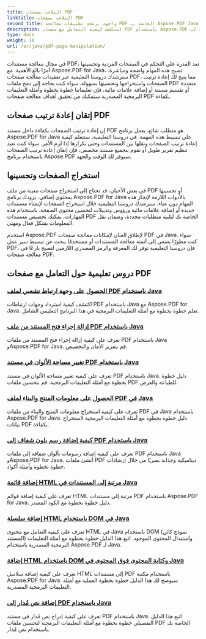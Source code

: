 ```yaml
---
title: التلاعب بصفحات PDF
linktitle: التلاعب بصفحات PDF
second_title: واجهة برمجة تطبيقات معالجة PDF الخاصة بـ Aspose.PDF Java
description: استكشف كيفية التعامل مع صفحات PDF باستخدام Aspose.PDF لـ Java. تعلم كيفية إعادة ترتيب صفحات PDF واستخراجها وتحسينها بسهولة.
type: docs
weight: 16
url: /ar/java/pdf-page-manipulation/
---
```


في مجال معالجة مستندات PDF، تعد القدرة على التحكم في الصفحات الفردية وتحسينها أمرًا بالغ الأهمية. مع Aspose.PDF for Java، تصبح هذه المهام واضحة ومباشرة. سترشدك دروسنا التعليمية عبر تعقيدات معالجة صفحات PDF، مما يتيح لك إعادة ترتيب الصفحات واستخراجها وتحسينها بسهولة. سواء كنت بحاجة إلى دمج ملفات PDF متعددة أو تقسيم مستند أو إضافة علامات مائية، فإن تعليماتنا خطوة بخطوة وأمثلة التعليمات البرمجية المصدرية ستمكنك من تحقيق أهداف معالجة صفحات PDF بكفاءة.

## إتقان إعادة ترتيب صفحات PDF

إن إعادة ترتيب الصفحات بكفاءة داخل مستند PDF هو متطلب شائع. يعمل برنامج Aspose.PDF for Java على تبسيط هذه المهمة. في دروسنا التعليمية، ستتعلم كيفية إعادة ترتيب الصفحات ونقلها بين المستندات وحتى تكرارها إذا لزم الأمر. سواء كنت تعيد تنظيم تقرير طويل أو تقوم بتجميع مستند مخصص، فإن إتقان إعادة ترتيب الصفحات باستخدام برنامج Aspose.PDF سيوفر لك الوقت والجهد.

## استخراج الصفحات وتحسينها

في بعض الأحيان، قد تحتاج إلى استخراج صفحات معينة من ملف PDF أو تحسينها بمحتوى إضافي. يزودك برنامج Aspose.PDF for Java بالأدوات اللازمة لإنجاز هذه المهام دون عناء. سترشدك دروسنا التعليمية خلال استخراج الصفحات لإنشاء مستندات جديدة أو إضافة علامات مائية ورؤوس وتذييلات لتحسين محتوى الصفحة. باستخدام هذه المهارات، يمكنك تخصيص مستندات PDF الخاصة بك لتلبية متطلبات محددة، وضمان نقل المعلومات بشكل فعال ومهني.

استخدم Aspose.PDF لإطلاق العنان لإمكانات معالجة صفحات PDF في Java. سواء كنت مطورًا يسعى إلى أتمتة معالجة المستندات أو مستخدمًا يبحث عن تبسيط سير عمل PDF، فإن دروسنا التعليمية توفر لك المعرفة والرمز المصدري اللازمين لتصبح بارعًا في معالجة صفحات PDF.

## دروس تعليمية حول التعامل مع صفحات PDF
### [الحصول على وجهة ارتباط تشعبي لملف PDF باستخدام Java](./get-pdf-hyperlink-destination-using-java/)
اكتشف كيفية استرداد وجهات ارتباطات PDF باستخدام Java مع Aspose.PDF for Java. تعلم خطوة بخطوة مع أمثلة التعليمات البرمجية في هذا البرنامج التعليمي الشامل.
### [إزالة إجراء فتح المستند من ملف PDF باستخدام Java](./remove-document-open-action-from-pdf-file-using-java/)
تعرف على كيفية إزالة إجراء فتح المستند من ملفات PDF باستخدام Java وAspose.PDF for Java. قم بتعزيز الأمان والتخصيص.
### [تغيير مساحة الألوان في مستند PDF باستخدام Java](./change-color-space-of-pdf-document-using-java/)
تعرف على كيفية تغيير مساحة الألوان في مستند PDF باستخدام Java. دليل خطوة بخطوة مع أمثلة التعليمات البرمجية. قم بتحسين ملفات PDF للطباعة والعرض.
### [الحصول على معلومات المنتج والبناء لملف PDF في Java](./get-product-and-build-information-of-pdf-in-java/)
تعرف على كيفية استخراج معلومات المنتج والبناء من ملفات PDF في Java باستخدام Aspose.PDF for Java. دليل خطوة بخطوة مع أمثلة التعليمات البرمجية لاستخراج بيانات PDF بكفاءة.
### [كيفية إضافة رسم بلون شفاف إلى PDF باستخدام Java](./how-to-add-drawing-with-transparent-color-in-pdf-using-java/)
تعرف على كيفية إضافة رسومات بألوان شفافة إلى ملفات PDF باستخدام Java وAspose.PDF for Java. أنشئ ملفات PDF ديناميكية وجذابة بصريًا من خلال إرشادات خطوة بخطوة وأمثلة أكواد.
### [إضافة قائمة HTML مرتبة إلى المستندات في Java](./add-html-ordered-list-into-documents-in-java/)
تعرف على كيفية إضافة قوائم HTML مرتبة إلى مستندات PDF باستخدام Aspose.PDF for Java. دليل خطوة بخطوة مع الكود المصدر.
### [إضافة سلسلة HTML باستخدام DOM في Java](./add-html-string-using-dom-in-java/)
تعرف على كيفية التعامل مع محتوى HTML في Java باستخدام DOM (نموذج كائن المستند) واستبدال المحتوى الموجود. اتبع هذا الدليل خطوة بخطوة مع أمثلة التعليمات البرمجية المصدرية باستخدام Aspose.PDF لـ Java.
### [إضافة HTML باستخدام DOM وكتابة المحتوى فوق المحتوى في Java](./add-html-using-dom-and-overwrite-content-in-java/)
تعرف على كيفية إضافة سلاسل HTML إلى مستندات PDF باستخدام مكتبة Aspose.PDF for Java. سيوضح لك هذا الدليل خطوة بخطوة العملية مع أمثلة التعليمات البرمجية المصدرية.
### [إضافة نص مُدار إلى PDF باستخدام Java](./add-rotated-text-in-pdf-using-java/)
تعرف على كيفية إدراج نص مُدار في مستند PDF باستخدام Java. اتبع هذا الدليل التفصيلي خطوة بخطوة مع أمثلة التعليمات البرمجية لتحسين ملفات PDF الخاصة بك باستخدام نص مُدار.